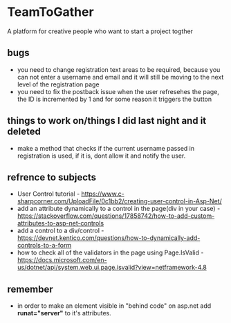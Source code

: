 # TeamToGather
A platform for creative people who want to start a project togther


bugs
-----
- you need to change registration text areas to be required, because you can not enter a username and email and 
  it will still be moving to the next level of the registration page
- you need to fix the postback issue when the user refresehes the page, the ID is incremented by 1 and for some reason it triggers the button




things to work on/things I did last night and it deleted
-------------------------------
- make a method that checks if the current username passed in registration is used, if it is, dont allow it and notify the user. 

refrence to subjects
---------------------
- User Control tutorial - https://www.c-sharpcorner.com/UploadFile/0c1bb2/creating-user-control-in-Asp-Net/
- add an attribute dynamically to a control in the page(div in your case) - https://stackoverflow.com/questions/17858742/how-to-add-custom-attributes-to-asp-net-controls
- add a control to a div/control - https://devnet.kentico.com/questions/how-to-dynamically-add-controls-to-a-form
- how to check all of the validators in the page using Page.IsValid - https://docs.microsoft.com/en-us/dotnet/api/system.web.ui.page.isvalid?view=netframework-4.8

remember
--------
- in order to make an element visible in "behind code" on asp.net add **runat="server"** to it's attributes.

